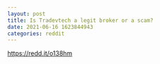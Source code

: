 ```yaml
--- 
layout: post 
title: Is Tradevtech a legit broker or a scam? 
date: 2021-06-16 1623844943 
categories: reddit 
--- 
```

https://redd.it/o138hm